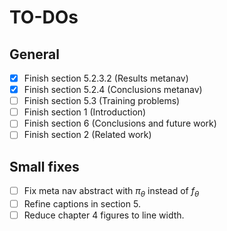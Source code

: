 # TO-DOs

## General

- [x] Finish section 5.2.3.2 (Results metanav)
- [x] Finish section 5.2.4 (Conclusions metanav)
- [ ] Finish section 5.3 (Training problems)
- [ ] Finish section 1 (Introduction)
- [ ] Finish section 6 (Conclusions and future work)
- [ ] Finish section 2 (Related work)

## Small fixes

- [ ] Fix meta nav abstract with $\pi_\theta$ instead of $f_\theta$
- [ ] Refine captions in section 5.
- [ ] Reduce chapter 4 figures to line width.